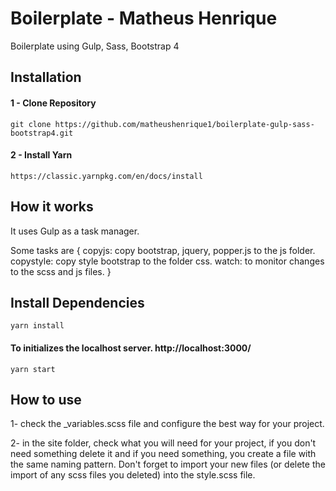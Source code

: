 # Boilerplate - Matheus Henrique

Boilerplate using Gulp, Sass, Bootstrap 4

## Installation

#### 1 - Clone Repository

```
git clone https://github.com/matheushenrique1/boilerplate-gulp-sass-bootstrap4.git

```

#### 2 - Install Yarn

```
https://classic.yarnpkg.com/en/docs/install
```

## How it works

It uses Gulp as a task manager.

Some tasks are {
  copyjs: copy bootstrap, jquery, popper.js to the js folder.
  copystyle: copy style bootstrap to the folder css.
  watch: to monitor changes to the scss and js files.
}

## Install Dependencies

```
yarn install
```

#### To initializes the localhost server. http://localhost:3000/

```
yarn start
```

## How to use

1- check the _variables.scss file and configure the best way for your project.

2- in the site folder, check what you will need for your project, if you don't need something delete it and if you need something, you create a file with the same naming pattern. Don't forget to import your new files (or delete the import of any scss files you deleted) into the style.scss file.
